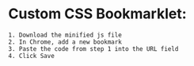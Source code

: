 Custom CSS Bookmarklet:
======================== 
```
1. Download the minified js file
2. In Chrome, add a new bookmark
3. Paste the code from step 1 into the URL field
4. Click Save
```